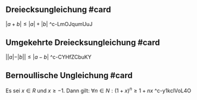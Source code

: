 ## Dreiecksungleichung #card
$|a+b| \leq |a|+|b|$
^c-LmOJqumUuJ

## Umgekehrte Dreiecksungleichung #card
$||a|-|b|| \leq |a-b|$
^c-CYHfZCbuKY

## Bernoullische Ungleichung #card
Es sei $x \in R$ und $x \geq-1$. Dann gilt:
$\forall n \in N :(1+x)^n \geq 1+n x$
^c-y1kclVoL4O